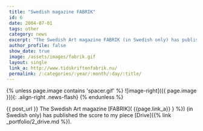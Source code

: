 ```yaml
---
 title: "Swedish magazine FABRIK"
 id: 6
 date: 2004-07-01
 tags: other
 category: news
 excerpt: "The Swedish Art magazine FABRIK (in Swedish only) has published the score to my piece 'Drive'...."
 author_profile: false
 show_date: true
 image: /assets/images/fabrik.gif
 layout: single
 link_a: http://www.tidskriftenfabrik.nu/
 permalink: /:categories/:year/:month/:day/:title/
---
```

{% unless page.image contains 'spacer.gif' %}
   ![image-right]({{ page.image }}){: .align-right .news-flash}
{% endunless %}

{{ post_url }}
The Swedish Art magazine [FABRIK]( {{page.link_a}} } %}) (in Swedish only) has published the score to my piece [Drive]({% link _portfolio/2_drive.md %}).


